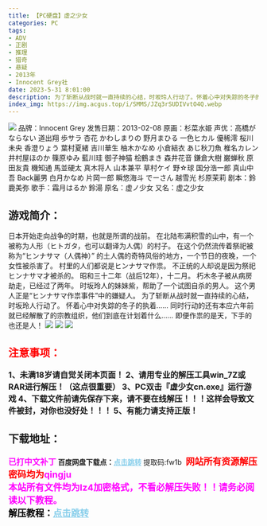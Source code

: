 ```yaml
---
title: 【PC硬盘】虚之少女
categories: PC
tags:
- ADV
- 正剧
- 推理
- 猎奇
- 悬疑
- 2013年
- Innocent Grey社
date: 2023-5-31 8:01:00
description: 为了斩断从战时就一直持续的心结，时坂玲人行动了。怀着心中对失踪的冬子的执着……同时行动的还有本应六年前就已经解散了的宗教组织，他们到底在计划着什么……即便作祟的是天，下手的也还是人！
index_img: https://img.acgus.top/i/SMMS/JZq3rSUDIVvtO4Q.webp
---
```

![](https://img.acgus.top/i/SMMS/JZq3rSUDIVvtO4Q.webp)
品牌：Innocent Grey
发售日期：2013-02-08
原画：杉菜水姫
声优：高橋がならない 道出翔 歩サラ 杏花 かわしまりの 野月まひる 一色ヒカル 優稀澪 桜川未央 香澄りょう 葉村夏緒 吉川華生 柚木かなめ 小倉結衣 あじ秋刀魚 椎名カレン 井村屋ほのか 篠原ゆみ 藍川珪 御子神猫 桧鶴まき 森井花音 鎌倉大樹 巌蝉秋 原田友貴 機知通 馬並硬太 真木将人 山本兼平 草村ケイ 野☆球 国分浩一郎 真山中吾 Back麗男 白月かなめ 片岡一郎 瞬悠海斗 でーさん 越雪光 杉原茉莉
剧本：鈴鹿美弥
歌手：霜月はるか 鈴湯
原名：虚ノ少女
又名：虚之少女

## 游戏简介：
日本开始走向战争的时期，也就是所谓的战前。
在北陆布满积雪的山中，有一个被称为人形（ヒトガタ，也可以翻译为人偶）的村子。
在这个仍然流传着祭祀被称为“ヒンナサマ（人偶神）” 的土人偶的奇特风俗的地方，一个节日的夜晚，一个女性被杀害了。
村里的人们都说是ヒンナサマ作祟。
不正统的人却说是因为祭祀ヒンナサマ才被杀的。
昭和三十二年（战后12年），十二月。
朽木冬子被从病房劫走，已经过了两年。
时坂玲人的妹妹紫，帮助了一个试图自杀的男人。
这个男人正是“ヒンナサマ作祟事件”中的嫌疑人。
为了斩断从战时就一直持续的心结，时坂玲人行动了。
怀着心中对失踪的冬子的执着……
同时行动的还有本应六年前就已经解散了的宗教组织，他们到底在计划着什么……
即便作祟的是天，下手的也还是人！
![](https://img.acgus.top/i/SMMS/r5LdaRyclgAFVHb.webp)
![](https://img.acgus.top/i/SMMS/PTLnWj753tA6glO.webp)
![](https://img.acgus.top/i/SMMS/YjJQzSmsNf92Fw.webp)






## <font color=#FF0000 >注意事项：</font>
<font size=3><b>1、未满18岁请自觉关闭本页面！
2、请用专业的解压工具win_7Z或RAR进行解压！（这点很重要）
3、PC双击『虚少女cn.exe』运行游戏
4、下载文件前请先保存下来，请不要在线解压！！！这样会导致文件被封，对你也没好处！！！
5、有能力请支持正版！</b></font>

## 下载地址：
<font color=#FF00FF size=3><b>已打中文补丁</b></font>
<b>百度网盘下载点：</b><a href="https://pan.baidu.com/s/1u9NJWj-HnMuol1kuXjCDOQ?pwd=fw1b" style="color: #87CEEB;"><b>点击跳转</b></a> 提取码:fw1b
<a style="padding: 0" href="https://post.qingju.org/AD/"><img style="max-width:100%" src="https://img.acgus.top/i/2024/07/478f689b8021d8d499ab43d21acf137a.gif" alt=""></a>
<b><font color=#FF0000 size=4>网站所有资源解压密码均为</b></font><b><font color=#FF00FF size=4>qingju</font><font color=#FF0000 ></font></b><br><b><font color=#FF00FF size=4>本站所有文件均为lz4加密格式，不看必解压失败！！请务必阅读以下教程。</b></font><br><b><font color=#000 size=4>解压教程：</b><a href="https://post.qingju.org/tutorial/000/" style="color: #87CEEB;"><b>点击跳转</b></a>
